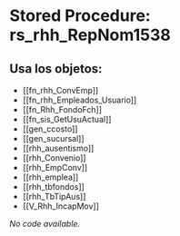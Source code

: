 # Stored Procedure: rs_rhh_RepNom1538

## Usa los objetos:
- [[fn_rhh_ConvEmp]]
- [[fn_rhh_Empleados_Usuario]]
- [[fn_Rhh_FondoFch]]
- [[fn_sis_GetUsuActual]]
- [[gen_ccosto]]
- [[gen_sucursal]]
- [[rhh_ausentismo]]
- [[rhh_Convenio]]
- [[rhh_EmpConv]]
- [[rhh_emplea]]
- [[rhh_tbfondos]]
- [[rhh_TbTipAus]]
- [[V_Rhh_IncapMov]]

*No code available.*
